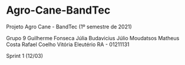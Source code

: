 # Agro-Cane-BandTec
Projeto Agro Cane - BandTec (1º semestre de 2021)

Grupo 9 
  Guilherme Fonseca
  Júlia Budavicius 
  Júlio Moudatsos
  Matheus  Costa
  Rafael Coelho 
  Vitória Eleutério  RA - 01211131
  
  Sprint 1  (12/03)
  
